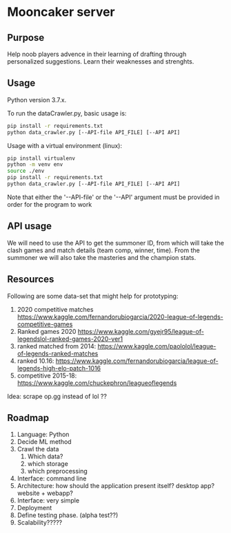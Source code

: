 # Mooncaker server

## Purpose
Help noob players advence in their learning of drafting through personalized suggestions. Learn their weaknesses and strenghts.

## Usage
Python version 3.7.x.

To run the dataCrawler.py, basic usage is:
```bash
pip install -r requirements.txt
python data_crawler.py [--API-file API_FILE] [--API API]
```
Usage with a virtual environment (linux):
```bash
pip install virtualenv
python -m venv env
source ./env
pip install -r requirements.txt
python data_crawler.py [--API-file API_FILE] [--API API]
```
Note that either the '--API-file' or the '--API' argument must be provided in order for the program to work

## API usage
We will need to use the API to get the summoner ID, from which will take the clash games and match details (team comp, winner, time). From the summoner we will also take the masteries and the champion stats. 

## Resources
Following are some data-set that might help for prototyping:
1. 2020 competitive matches https://www.kaggle.com/fernandorubiogarcia/2020-league-of-legends-competitive-games
1. Ranked games 2020 https://www.kaggle.com/gyejr95/league-of-legendslol-ranked-games-2020-ver1
1. ranked matched from 2014: https://www.kaggle.com/paololol/league-of-legends-ranked-matches
1. ranked 10.16: https://www.kaggle.com/fernandorubiogarcia/league-of-legends-high-elo-patch-1016
1. competitive 2015-18: https://www.kaggle.com/chuckephron/leagueoflegends

Idea: scrape op.gg instead of lol ??
## Roadmap
1. Language: Python
1. Decide ML method
1. Crawl the data
    1. Which data?
    1. which storage
    1. which preprocessing
1. Interface: command line
1. Architecture: how should the application present itself? desktop app? website + webapp? 
1. Interface: very simple
1. Deployment
1. Define testing phase. (alpha test??)
1. Scalability?????
